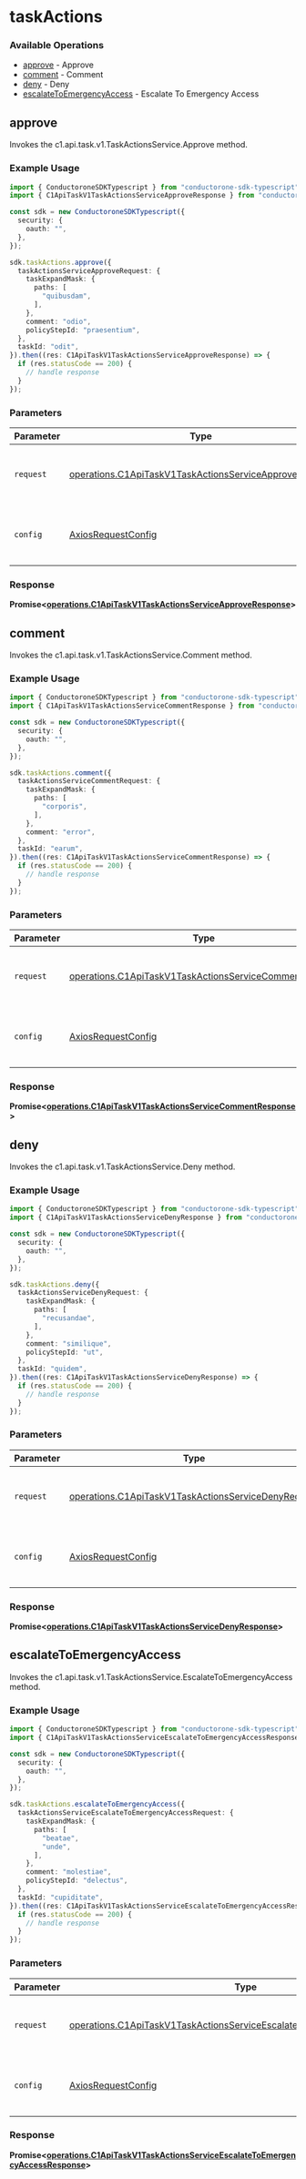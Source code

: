 # taskActions

### Available Operations

* [approve](#approve) - Approve
* [comment](#comment) - Comment
* [deny](#deny) - Deny
* [escalateToEmergencyAccess](#escalatetoemergencyaccess) - Escalate To Emergency Access

## approve

Invokes the c1.api.task.v1.TaskActionsService.Approve method.

### Example Usage

```typescript
import { ConductoroneSDKTypescript } from "conductorone-sdk-typescript";
import { C1ApiTaskV1TaskActionsServiceApproveResponse } from "conductorone-sdk-typescript/dist/sdk/models/operations";

const sdk = new ConductoroneSDKTypescript({
  security: {
    oauth: "",
  },
});

sdk.taskActions.approve({
  taskActionsServiceApproveRequest: {
    taskExpandMask: {
      paths: [
        "quibusdam",
      ],
    },
    comment: "odio",
    policyStepId: "praesentium",
  },
  taskId: "odit",
}).then((res: C1ApiTaskV1TaskActionsServiceApproveResponse) => {
  if (res.statusCode == 200) {
    // handle response
  }
});
```

### Parameters

| Parameter                                                                                                                        | Type                                                                                                                             | Required                                                                                                                         | Description                                                                                                                      |
| -------------------------------------------------------------------------------------------------------------------------------- | -------------------------------------------------------------------------------------------------------------------------------- | -------------------------------------------------------------------------------------------------------------------------------- | -------------------------------------------------------------------------------------------------------------------------------- |
| `request`                                                                                                                        | [operations.C1ApiTaskV1TaskActionsServiceApproveRequest](../../models/operations/c1apitaskv1taskactionsserviceapproverequest.md) | :heavy_check_mark:                                                                                                               | The request object to use for the request.                                                                                       |
| `config`                                                                                                                         | [AxiosRequestConfig](https://axios-http.com/docs/req_config)                                                                     | :heavy_minus_sign:                                                                                                               | Available config options for making requests.                                                                                    |


### Response

**Promise<[operations.C1ApiTaskV1TaskActionsServiceApproveResponse](../../models/operations/c1apitaskv1taskactionsserviceapproveresponse.md)>**


## comment

Invokes the c1.api.task.v1.TaskActionsService.Comment method.

### Example Usage

```typescript
import { ConductoroneSDKTypescript } from "conductorone-sdk-typescript";
import { C1ApiTaskV1TaskActionsServiceCommentResponse } from "conductorone-sdk-typescript/dist/sdk/models/operations";

const sdk = new ConductoroneSDKTypescript({
  security: {
    oauth: "",
  },
});

sdk.taskActions.comment({
  taskActionsServiceCommentRequest: {
    taskExpandMask: {
      paths: [
        "corporis",
      ],
    },
    comment: "error",
  },
  taskId: "earum",
}).then((res: C1ApiTaskV1TaskActionsServiceCommentResponse) => {
  if (res.statusCode == 200) {
    // handle response
  }
});
```

### Parameters

| Parameter                                                                                                                        | Type                                                                                                                             | Required                                                                                                                         | Description                                                                                                                      |
| -------------------------------------------------------------------------------------------------------------------------------- | -------------------------------------------------------------------------------------------------------------------------------- | -------------------------------------------------------------------------------------------------------------------------------- | -------------------------------------------------------------------------------------------------------------------------------- |
| `request`                                                                                                                        | [operations.C1ApiTaskV1TaskActionsServiceCommentRequest](../../models/operations/c1apitaskv1taskactionsservicecommentrequest.md) | :heavy_check_mark:                                                                                                               | The request object to use for the request.                                                                                       |
| `config`                                                                                                                         | [AxiosRequestConfig](https://axios-http.com/docs/req_config)                                                                     | :heavy_minus_sign:                                                                                                               | Available config options for making requests.                                                                                    |


### Response

**Promise<[operations.C1ApiTaskV1TaskActionsServiceCommentResponse](../../models/operations/c1apitaskv1taskactionsservicecommentresponse.md)>**


## deny

Invokes the c1.api.task.v1.TaskActionsService.Deny method.

### Example Usage

```typescript
import { ConductoroneSDKTypescript } from "conductorone-sdk-typescript";
import { C1ApiTaskV1TaskActionsServiceDenyResponse } from "conductorone-sdk-typescript/dist/sdk/models/operations";

const sdk = new ConductoroneSDKTypescript({
  security: {
    oauth: "",
  },
});

sdk.taskActions.deny({
  taskActionsServiceDenyRequest: {
    taskExpandMask: {
      paths: [
        "recusandae",
      ],
    },
    comment: "similique",
    policyStepId: "ut",
  },
  taskId: "quidem",
}).then((res: C1ApiTaskV1TaskActionsServiceDenyResponse) => {
  if (res.statusCode == 200) {
    // handle response
  }
});
```

### Parameters

| Parameter                                                                                                                  | Type                                                                                                                       | Required                                                                                                                   | Description                                                                                                                |
| -------------------------------------------------------------------------------------------------------------------------- | -------------------------------------------------------------------------------------------------------------------------- | -------------------------------------------------------------------------------------------------------------------------- | -------------------------------------------------------------------------------------------------------------------------- |
| `request`                                                                                                                  | [operations.C1ApiTaskV1TaskActionsServiceDenyRequest](../../models/operations/c1apitaskv1taskactionsservicedenyrequest.md) | :heavy_check_mark:                                                                                                         | The request object to use for the request.                                                                                 |
| `config`                                                                                                                   | [AxiosRequestConfig](https://axios-http.com/docs/req_config)                                                               | :heavy_minus_sign:                                                                                                         | Available config options for making requests.                                                                              |


### Response

**Promise<[operations.C1ApiTaskV1TaskActionsServiceDenyResponse](../../models/operations/c1apitaskv1taskactionsservicedenyresponse.md)>**


## escalateToEmergencyAccess

Invokes the c1.api.task.v1.TaskActionsService.EscalateToEmergencyAccess method.

### Example Usage

```typescript
import { ConductoroneSDKTypescript } from "conductorone-sdk-typescript";
import { C1ApiTaskV1TaskActionsServiceEscalateToEmergencyAccessResponse } from "conductorone-sdk-typescript/dist/sdk/models/operations";

const sdk = new ConductoroneSDKTypescript({
  security: {
    oauth: "",
  },
});

sdk.taskActions.escalateToEmergencyAccess({
  taskActionsServiceEscalateToEmergencyAccessRequest: {
    taskExpandMask: {
      paths: [
        "beatae",
        "unde",
      ],
    },
    comment: "molestiae",
    policyStepId: "delectus",
  },
  taskId: "cupiditate",
}).then((res: C1ApiTaskV1TaskActionsServiceEscalateToEmergencyAccessResponse) => {
  if (res.statusCode == 200) {
    // handle response
  }
});
```

### Parameters

| Parameter                                                                                                                                                            | Type                                                                                                                                                                 | Required                                                                                                                                                             | Description                                                                                                                                                          |
| -------------------------------------------------------------------------------------------------------------------------------------------------------------------- | -------------------------------------------------------------------------------------------------------------------------------------------------------------------- | -------------------------------------------------------------------------------------------------------------------------------------------------------------------- | -------------------------------------------------------------------------------------------------------------------------------------------------------------------- |
| `request`                                                                                                                                                            | [operations.C1ApiTaskV1TaskActionsServiceEscalateToEmergencyAccessRequest](../../models/operations/c1apitaskv1taskactionsserviceescalatetoemergencyaccessrequest.md) | :heavy_check_mark:                                                                                                                                                   | The request object to use for the request.                                                                                                                           |
| `config`                                                                                                                                                             | [AxiosRequestConfig](https://axios-http.com/docs/req_config)                                                                                                         | :heavy_minus_sign:                                                                                                                                                   | Available config options for making requests.                                                                                                                        |


### Response

**Promise<[operations.C1ApiTaskV1TaskActionsServiceEscalateToEmergencyAccessResponse](../../models/operations/c1apitaskv1taskactionsserviceescalatetoemergencyaccessresponse.md)>**


